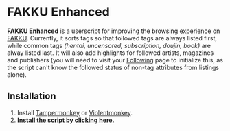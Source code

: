 # FAKKU Enhanced

**FAKKU Enhanced** is a userscript for improving the browsing experience on [FAKKU](https://www.fakku.net). Currently, it sorts tags so that followed tags are always listed first, while common tags *(hentai, uncensored, subscription, doujin, book)* are alway listed last. It will also add highlights for followed artists, magazines and publishers (you will need to visit your [Following](https://www.fakku.net/account/following) page to initialize this, as the script can't know the followed status of non-tag attributes from listings alone).

## Installation

1. Install [Tampermonkey](http://tampermonkey.net/) or [Violentmonkey](https://violentmonkey.github.io/get-it/).
2. **[Install the script by clicking here.](https://github.com/Daiz/fakku-enhanced/raw/stable/fakku-enhanced.user.js)**